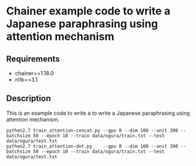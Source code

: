 # Chainer example code to write a Japanese paraphrasing using attention mechanism

## Requirements

- chainer==1.18.0
- nltk==3.1

## Description

This is an example code to write a to write a Japanese paraphrasing using attention mechanism.

```
python2.7 train_attention-concat.py --gpu 0 --dim 100 --unit 200 --batchsize 50 --epoch 10 --train data/ogura/train.txt --test data/ogura/test.txt
python2.7 train_attention-dot.py    --gpu 0 --dim 100 --unit 200 --batchsize 50 --epoch 10 --train data/ogura/train.txt --test data/ogura/test.txt
```
